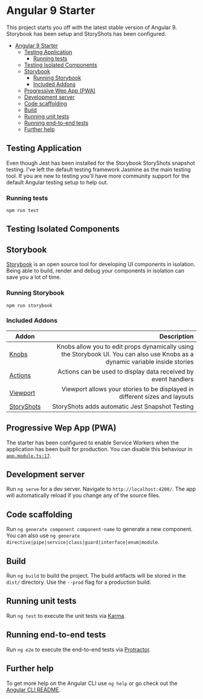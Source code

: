 # Angular 9 Starter
This project starts you off with the latest stable version of Angular 9. Storybook has been setup and StoryShots has been configured.

- [Angular 9 Starter](#angular-9-starter)
  - [Testing Application](#testing-application)
    - [Running tests](#running-tests)
  - [Testing Isolated Components](#testing-isolated-components)
  - [Storybook](#storybook)
    - [Running Storybook](#running-storybook)
    - [Included Addons](#included-addons)
  - [Progressive Wep App (PWA)](#progressive-wep-app-pwa)
  - [Development server](#development-server)
  - [Code scaffolding](#code-scaffolding)
  - [Build](#build)
  - [Running unit tests](#running-unit-tests)
  - [Running end-to-end tests](#running-end-to-end-tests)
  - [Further help](#further-help)

## Testing Application
Even though Jest has been installed for the Storybook StoryShots snapshot testing. I've left the default testing framework Jasmine as the main testing tool. If you are new to testing you'll have more community support for the default Angular testing setup to help out.

### Running tests
`npm run test`

## Testing Isolated Components

## Storybook
[Storybook](https://storybook.js.org/) is an open source tool for developing UI components in isolation. Being able to build, render and debug your components in isolation can save you a lot of time.

### Running Storybook
`npm run storybook`

### Included Addons
| Addon | Description |
| ------------- |-------------:|
|[Knobs](https://github.com/storybookjs/storybook/tree/master/addons/knobs)| Knobs allow you to edit props dynamically using the Storybook UI. You can also use Knobs as a dynamic variable inside stories|
|[Actions](https://github.com/storybookjs/storybook/tree/master/addons/actions)| Actions can be used to display data received by event handlers|
|[Viewport](https://github.com/storybookjs/storybook/tree/master/addons/viewport)| Viewport allows your stories to be displayed in different sizes and layouts|
|[StoryShots](https://github.com/storybookjs/storybook/tree/master/addons/storyshots/storyshots-core)|StoryShots adds automatic Jest Snapshot Testing|


## Progressive Wep App (PWA)
The starter has been configured to enable Service Workers when the application has been built for production. You can disable this behaviour in [`app.module.ts:17`](./src/app/app.module.ts).

## Development server

Run `ng serve` for a dev server. Navigate to `http://localhost:4200/`. The app will automatically reload if you change any of the source files.

## Code scaffolding

Run `ng generate component component-name` to generate a new component. You can also use `ng generate directive|pipe|service|class|guard|interface|enum|module`.

## Build

Run `ng build` to build the project. The build artifacts will be stored in the `dist/` directory. Use the `--prod` flag for a production build.

## Running unit tests

Run `ng test` to execute the unit tests via [Karma](https://karma-runner.github.io).

## Running end-to-end tests

Run `ng e2e` to execute the end-to-end tests via [Protractor](http://www.protractortest.org/).

## Further help

To get more help on the Angular CLI use `ng help` or go check out the [Angular CLI README](https://github.com/angular/angular-cli/blob/master/README.md).